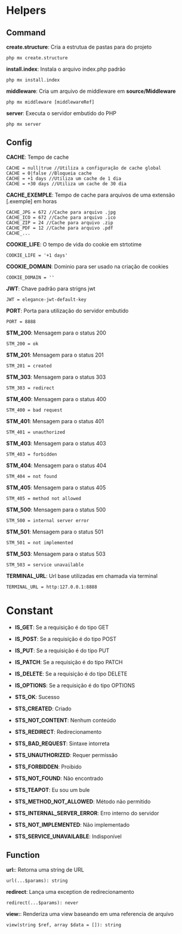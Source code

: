 # Helpers

## Command

**create.structure**: Cria a estrutua de pastas para do projeto

    php mx create.structure

**install.index**: Instala o arquivo index.php padrão

    php mx install.index

**middleware**: Cria um arquivo de middleware em **source/Middleware**

    php mx middleware [middlewareRef]

**server**: Executa o servidor embutido do PHP

    php mx server

## Config

**CACHE**: Tempo de cache

    CACHE = null|true //Utiliza a configuração de cache global
    CACHE = 0|false //Bloqueia cache
    CACHE = +1 days //Utiliza um cache de 1 dia
    CACHE = +30 days //Utiliza um cache de 30 dia

**CACHE_EXEMPLE**: Tempo de cache para arquivos de uma extensão [.exemple] em horas

    CACHE_JPG = 672 //Cache para arquivo .jpg
    CACHE_ICO = 672 //Cache para arquivo .ico
    CACHE_ZIP = 24 //Cache para arquivo .zip
    CACHE_PDF = 12 //Cache para arquivo .pdf
    CACHE_...

**COOKIE_LIFE**: O tempo de vida do cookie em strtotime

    COOKIE_LIFE = '+1 days'

**COOKIE_DOMAIN**: Dominio para ser usado na criação de cookies

    COOKIE_DOMAIN = ''

**JWT**: Chave padrão para strigns jwt

    JWT = elegance-jwt-default-key

**PORT**: Porta para utilização do servidor embutido

    PORT = 8888
    
**STM_200**: Mensagem para o status 200

    STM_200 = ok

**STM_201**: Mensagem para o status 201

    STM_201 = created

**STM_303**: Mensagem para o status 303

    STM_303 = redirect

**STM_400**: Mensagem para o status 400

    STM_400 = bad request

**STM_401**: Mensagem para o status 401

    STM_401 = unauthorized

**STM_403**: Mensagem para o status 403

    STM_403 = forbidden

**STM_404**: Mensagem para o status 404

    STM_404 = not found

**STM_405**: Mensagem para o status 405

    STM_405 = method not allowed

**STM_500**: Mensagem para o status 500

    STM_500 = internal server error

**STM_501**: Mensagem para o status 501

    STM_501 = not implemented

**STM_503**: Mensagem para o status 503

    STM_503 = service unavailable

**TERMINAL_URL**: Url base utilizadas em chamada via terminal

    TERMINAL_URL = http:127.0.0.1:8888

# Constant

 - **IS_GET**: Se a requisição é do tipo GET

 - **IS_POST**: Se a requisição é do tipo POST

 - **IS_PUT**: Se a requisição é do tipo PUT

 - **IS_PATCH**: Se a requisição é do tipo PATCH

 - **IS_DELETE**: Se a requisição é do tipo DELETE

 - **IS_OPTIONS**: Se a requisição é do tipo OPTIONS

 - **STS_OK**: Sucesso

 - **STS_CREATED**: Criado

 - **STS_NOT_CONTENT**: Nenhum conteúdo

 - **STS_REDIRECT**: Redirecionamento

 - **STS_BAD_REQUEST**: Sintaxe intorreta

 - **STS_UNAUTHORIZED**: Requer permissão

 - **STS_FORBIDDEN**: Proibido

 - **STS_NOT_FOUND**: Não encontrado

 - **STS_TEAPOT**: Eu sou um bule

 - **STS_METHOD_NOT_ALLOWED**: Método não permitido

 - **STS_INTERNAL_SERVER_ERROR**: Erro interno do servidor

 - **STS_NOT_IMPLEMENTED**: Não implementado

 - **STS_SERVICE_UNAVAILABLE**: Indisponível

## Function
    
**url:**: Retorna uma string de URL

    url(...$params): string

**redirect**: Lança uma exception de redirecionamento

    redirect(...$params): never

**view:**: Renderiza uma view baseando em uma referencia de arquivo

    view(string $ref, array $data = []): string